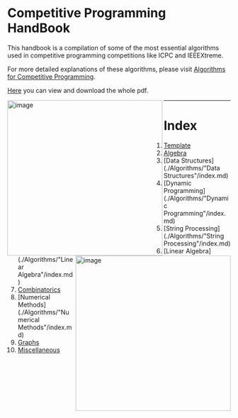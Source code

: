 # Competitive Programming HandBook

This handbook is a compilation of some of the most essential algorithms used in competitive programming competitions like ICPC and IEEEXtreme.

For more detailed explanations of these algorithms, please visit [Algorithms for Competitive Programming](https://cp-algorithms.com/).

[Here](./Tex/build/main.pdf) you can view and download the whole pdf.

<div>
  <img align="left" src="https://static.wixstatic.com/media/088799_2ff03e2c9a2c4cdf94e4dca464d5cfa8~mv2.png" alt= "image" width='350'/>
  <img align="right" src="https://ieeextreme.org/wp-content/uploads/2023/02/ieeextreme_logo_general.png" alt="image" width='350'/>
</div>

---

# Index

1. [Template](./Algorithms/Template/1_template.cpp)
2. [Algebra](./Algorithms/Algebra/index.md) 
3. [Data Structures](./Algorithms/"Data Structures"/index.md)
4. [Dynamic Programming](./Algorithms/"Dynamic Programming"/index.md)
5. [String Processing](./Algorithms/"String Processing"/index.md)
6. [Linear Algebra](./Algorithms/"Linear Algebra"/index.md)
7. [Combinatorics](./Algorithms/Combinatorics/index.md)
8. [Numerical Methods](./Algorithms/"Numerical Methods"/index.md)
9. [Graphs](./Algorithms/Graphs/index.md)
10. [Miscellaneous](./Algorithms/Miscellaneous/index.md)
